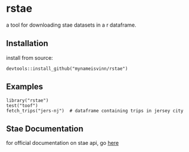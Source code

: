 # rstae

a tool for downloading stae datasets in a r dataframe.

## Installation
install from source:
``` 
devtools::install_github("mynameisvinn/rstae")
```

## Examples
```
library("rstae")
test("toof")
fetch_trips("jers-nj")  # dataframe containing trips in jersey city
```

## Stae Documentation
for official documentation on stae api, go [here](https://docs.municipal.systems/)
